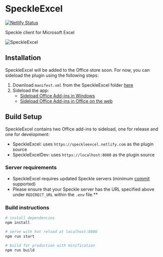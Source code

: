 # SpeckleExcel

[![Netlify Status](https://api.netlify.com/api/v1/badges/e16a8dbc-8084-42d2-aa09-a291b9284b59/deploy-status)](https://app.netlify.com/sites/speckleexcel/deploys)

Speckle client for Microsoft Excel

![SpeckleExcel](https://raw.githubusercontent.com/speckleworks/SpeckleExcel/master/SpeckleExcel/images/speckleexcel.png)

## Installation
SpeckleExcel will be added to the Office store soon. For now, you can sideload the plugin using the following steps:
1. Download `manifest.xml` from the SpeckleExcel folder [here](https://raw.githubusercontent.com/speckleworks/SpeckleExcel/master/SpeckleExcel/manifest.xml)
2. Sideload the app:
	- [Sideload Office Add-ins in Windows](https://docs.microsoft.com/en-us/office/dev/add-ins/testing/create-a-network-shared-folder-catalog-for-task-pane-and-content-add-ins)
	- [Sideload Office Add-ins in Office on the web](https://docs.microsoft.com/en-us/office/dev/add-ins/testing/sideload-office-add-ins-for-testing)

## Build Setup

SpeckleExcel contains two Office add-ins to sideload, one for release and one for development:
- SpeckleExcel: uses `https://speckleexcel.netlify.com` as the plugin source
- SpeckleExcelDev: uses `https://localhost:8080` as the plugin source

### Server requirements
- SpeckleExcel requires updated Speckle servers (minimum [commit](https://github.com/speckleworks/SpeckleServer/commit/9e135c453a93608a7e75d0317407070a64bdcea7) supported)
- Please ensure that your Speckle server has the URL specified above under `REDIRECT_URL` within the `.env` file.**

### Build instructions

``` bash
# install dependencies
npm install

# serve with hot reload at localhost:8080
npm run start

# build for production with minification
npm run build
```